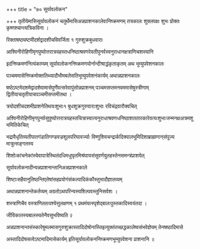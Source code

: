 +++
title = "७० सूर्यावलोकन"

+++
तृतीयेमासिसूर्यावलोकनं चतुर्थेमासिअन्नप्राशनकालेवानिष्क्रमणम् तत्रकालः शुक्लपक्षः शुभः प्रोक्तः कृष्णश्चान्त्यत्रिकविना ।

रिक्ताषष्ठ्यष्टमीदर्शद्वादशीचविवर्जिता १ गुरुशुक्रबुधवाराः

आश्विनीरोहिणीमृगपुष्योत्तरात्रयहस्तधनिष्ठाश्रवणरेवतीपुनर्वस्वनुराधानक्षत्राणिचशस्यानि

इदंनिष्क्रमणंनित्यंकाम्यम् सूर्यावलोकननिष्क्रमणयोर्नान्दीश्राद्धंकृताकृतम् अथ भूम्युपवेशनकालः

पञ्चममासेनिष्क्रमोक्ततिथ्यादौभौमबलेसतिभूम्युपवेशनंकार्यम् अथान्नप्राशनकालः

षष्ठेऽष्टमेदशमेद्वादशेवामासेपुर्णेवत्सरेवापुंसोन्नप्राशनम् पञ्चमसप्तमनवममासेषुस्त्रीणाम् द्वितीयाचतृतीयाचपञ्चमीसप्तमीतथा ।

त्रयोदशीचदशमीप्राशनेतिथयःशुभाः१ बुधशुक्रगुरुवाराःशुभाः रविचंद्रवारौक्वचित्

अश्विनीरोहिणीमृगपुनर्वसुपुष्योत्तरात्रयहस्तचित्रास्वात्यनुराधाश्रवणधनिष्ठाशततारकारेवत्यःशुभाःजन्मनक्षअत्रमशुभमितिकेचित्

भद्रावैधृतिव्यतीपातगंडातिगण्डवज्रशूलपरिघावर्ज्याः विष्णुशिवचन्द्रार्कदिक्पालभूमिदिशाब्राह्मणान्‌संपूज्य मात्रुत्सङ्गतस्य

शिशोःकांचनेकांस्येवापात्रेस्थितंदधिमधुघृतमिश्रंपायसंसुवर्णयुतहस्तेनसमन्त्रंप्राशयेत्

सूर्यावलोकनादीन्यन्नप्राशनान्तानिअन्नप्राशनकाले

शिष्टाःसहैवानुतिष्ठन्तिएतेषांसहप्रयोगंसंकल्पादिकंकौस्तुभादौज्ञातव्यम्

अथान्नप्राशनान्तेकर्तव्यम् अग्रतोऽथपरिन्यस्यशिल्पवस्तुनिसर्वशः ।

शस्त्राणिचैव वस्त्राणिततःपश्येत्तुलक्षणम् १ प्रथमंयत्स्पृशेद्बालःपुस्तकादिस्वयंतदा ।

जीविकातस्यबालस्यतेनैवसुभविष्यति २

अन्नप्राशनान्तसंस्कारेषुमलमासगुरुशुक्रास्तादिदोषोनास्तिइत्युक्तंतच्छद्धकालेष्वसंभवेज्ञेयम् तेनषष्ठादिमासे

अस्तादिदोषसत्वेऽष्टमादिमासेकार्यम् इतिसूर्यावलोकननिष्क्रमणभूम्युपवेशना प्राशनानि ॥
